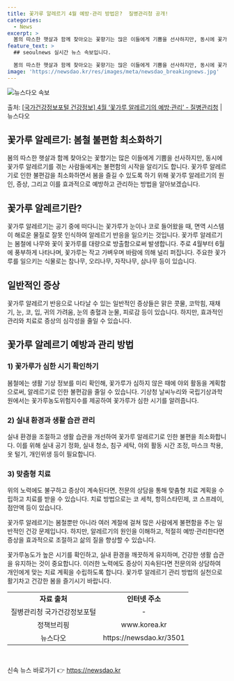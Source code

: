 ```yaml
---
title: 꽃가루 알레르기 4월 예방·관리 방법은?  질병관리청 공개!
categories:
  - News
excerpt: >
  봄의 따스한 햇살과 함께 찾아오는 꽃향기는 많은 이들에게 기쁨을 선사하지만, 동시에 꽃가루 알레르기를 겪는 …
feature_text: >
  ## seoulnews 실시간 뉴스 속보입니다.

  봄의 따스한 햇살과 함께 찾아오는 꽃향기는 많은 이들에게 기쁨을 선사하지만, 동시에 꽃가루 알레르기를 겪는 …
image: 'https://newsdao.kr/res/images/meta/newsdao_breakingnews.jpg'
---
```


![뉴스다오 속보](https://newsdao.kr/res/images/meta/newsdao_breakingnews.jpg)

<p>출처: <a href="https://newsdao.kr/3501" rel="dofollow">[국가건강정보포털 건강정보] 4월 ‘꽃가루 알레르기의 예방·관리’ - 질병관리청</a> | 뉴스다오</p>

<h2 data-ke-size="size26">꽃가루 알레르기: 봄철 불편함 최소화하기</h2>
<p data-ke-size="size16">봄의 따스한 햇살과 함께 찾아오는 꽃향기는 많은 이들에게 기쁨을 선사하지만, 동시에 꽃가루 알레르기를 겪는 사람들에게는 불편함의 시작을 알리기도 합니다. 꽃가루 알레르기로 인한 불편감을 최소화하면서 봄을 즐길 수 있도록 하기 위해 꽃가루 알레르기의 원인, 증상, 그리고 이를 효과적으로 예방하고 관리하는 방법을 알아보겠습니다.</p>
<h2 data-ke-size="size24">꽃가루 알레르기란?</h2>
<p data-ke-size="size16">꽃가루 알레르기는 공기 중에 떠다니는 꽃가루가 눈이나 코로 들어왔을 때, 면역 시스템이 해로운 물질로 잘못 인식하여 알레르기 반응을 일으키는 것입니다. 꽃가루 알레르기는 봄철에 나무와 꽃이 꽃가루를 대량으로 방출함으로써 발생합니다. 주로 4월부터 6월에 풍부하게 나타나며, 꽃가루는 작고 가벼우며 바람에 의해 널리 퍼집니다. 주요한 꽃가루를 일으키는 식물로는 참나무, 오리나무, 자작나무, 삼나무 등이 있습니다.</p>
<h2 data-ke-size="size24">일반적인 증상</h2>
<p data-ke-size="size16">꽃가루 알레르기 반응으로 나타날 수 있는 일반적인 증상들은 맑은 콧물, 코막힘, 재채기, 눈, 코, 입, 귀의 가려움, 눈의 충혈과 눈물, 피로감 등이 있습니다. 하지만, 효과적인 관리와 치료로 증상의 심각성을 줄일 수 있습니다.</p>
<h2 data-ke-size="size24">꽃가루 알레르기 예방과 관리 방법</h2>
<h3 data-ke-size="size20">1) 꽃가루가 심한 시기 확인하기</h3>
<p data-ke-size="size16">봄철에는 생활 기상 정보를 미리 확인해, 꽃가루가 심하지 않은 때에 야외 활동을 계획함으로써, 알레르기로 인한 불편감을 줄일 수 있습니다. 기상청 날씨누리와 국립기상과학원에서는 꽃가루농도위험지수를 제공하여 꽃가루가 심한 시기를 알려줍니다.</p>
<h3 data-ke-size="size20">2) 실내 환경과 생활 습관 관리</h3>
<p data-ke-size="size16">실내 환경을 조절하고 생활 습관을 개선하여 꽃가루 알레르기로 인한 불편을 최소화합니다. 이를 위해 실내 공기 정화, 실내 청소, 침구 세탁, 야외 활동 시간 조정, 마스크 착용, 옷 털기, 개인위생 등이 필요합니다.</p>
<h3 data-ke-size="size20">3) 맞춤형 치료</h3>
<p data-ke-size="size16">위의 노력에도 불구하고 증상이 계속된다면, 전문의 상담을 통해 맞춤형 치료 계획을 수립하고 치료를 받을 수 있습니다. 치료 방법으로는 코 세척, 항히스타민제, 코 스프레이, 점안액 등이 있습니다.</p>
<p data-ke-size="size16">꽃가루 알레르기는 봄철뿐만 아니라 여러 계절에 걸쳐 많은 사람에게 불편함을 주는 일반적인 건강 문제입니다. 하지만, 알레르기의 원인을 이해하고, 적절히 예방·관리한다면 증상을 효과적으로 조절하고 삶의 질을 향상할 수 있습니다.</p>
<p data-ke-size="size16">꽃가루농도가 높은 시기를 확인하고, 실내 환경을 깨끗하게 유지하며, 건강한 생활 습관을 유지하는 것이 중요합니다. 이러한 노력에도 증상이 지속된다면 전문의와 상담하여 개인에게 맞는 치료 계획을 수립하도록 합니다. 꽃가루 알레르기 관리 방법의 실천으로 활기차고 건강한 봄을 즐기시기 바랍니다.</p>
<table>
	<tr>
		<td style="text-align: center; height: 17px;"><b>자료 출처</b></td>
		<td style="text-align: center; height: 17px;"><b>인터넷 주소</b></td>
	</tr>
	<tr>
		<td style="text-align: center; height: 17px;">질병관리청 국가건강정보포털</td>
		<td style="text-align: center; height: 17px;">-</td>
	</tr>
	<tr>
		<td style="text-align: center; height: 17px;">정책브리핑</td>
		<td style="text-align: center; height: 17px;">www.korea.kr</td>
	</tr>
	<tr>
		<td style="text-align: center; height: 17px;">뉴스다오</td>
		<td style="text-align: center; height: 17px;">https://newsdao.kr/3501</td>
	</tr>
</table>
<p data-ke-size="size16">&nbsp;</p> 

신속 뉴스 바로가기 👉 <a href="https://newsdao.kr" rel="dofollow">https://newsdao.kr</a>


